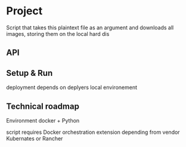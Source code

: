 # Project 
 Script that takes this plaintext file as an argument and downloads all images, storing them on the local hard dis
## API 


## Setup & Run
deployment  depends on deplyers local environement

## Technical roadmap

Environment
docker + Python 

script requires  Docker orchestration extension depending  from vendor Kubernates or Rancher
